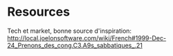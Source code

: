 # Resources

Tech et market, bonne source d'inspiration:
  http://local.joelonsoftware.com/wiki/French#1999-Dec-24_Prenons_des_cong.C3.A9s_sabbatiques_.21
